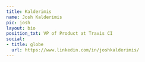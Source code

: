 ```yaml
---
title: Kalderimis
name: Josh Kalderimis
pic: josh
layout: bio
position_txt: VP of Product at Travis CI
social:
- title: globe
  url: https://www.linkedin.com/in/joshkalderimis/
---
```


